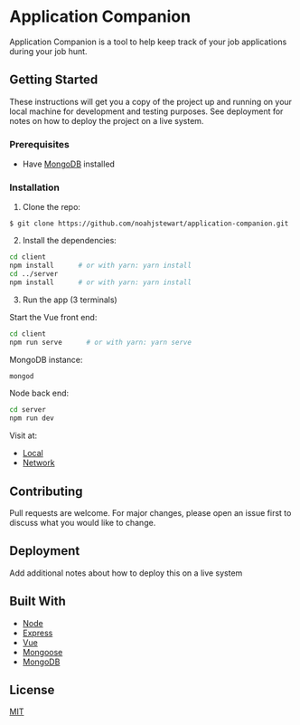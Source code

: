 # Application Companion

Application Companion is a tool to help keep track of your job applications during your job hunt.


## Getting Started

These instructions will get you a copy of the project up and running on your local machine for development and testing purposes. See deployment for notes on how to deploy the project on a live system.

### Prerequisites

* Have [MongoDB](https://docs.mongodb.com/manual/installation/) installed

### Installation

1) Clone the repo:
```
$ git clone https://github.com/noahjstewart/application-companion.git
```

2) Install the dependencies:

```bash
cd client
npm install      # or with yarn: yarn install
cd ../server
npm install      # or with yarn: yarn install
```

3) Run the app (3 terminals)

Start the Vue front end:
```bash
cd client
npm run serve      # or with yarn: yarn serve
```

MongoDB instance:
```bash
mongod
```

Node back end:
```bash
cd server
npm run dev
```

Visit at:
* [Local](http://localhost:8080/)
* [Network](http://172.16.43.82:8080/)


## Contributing
Pull requests are welcome. For major changes, please open an issue first to discuss what you would like to change.

## Deployment

Add additional notes about how to deploy this on a live system

## Built With

* [Node](https://nodejs.org/en/)
* [Express](http://expressjs.com/)
* [Vue](https://vuejs.org/)
* [Mongoose](https://mongoosejs.com/)
* [MongoDB](https://www.mongodb.com/)

## License
[MIT](https://choosealicense.com/licenses/mit/)
